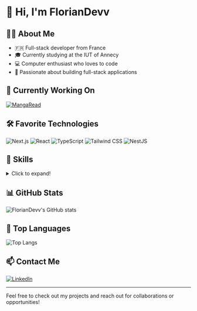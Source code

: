 # 👋 Hi, I'm FlorianDevv

## 👨‍💻 About Me

- 🇫🇷 Full-stack developer from France
- 🎓 Currently studying at the IUT of Annecy
- 💻 Computer enthusiast who loves to code
- 🚀 Passionate about building full-stack applications

## 🔭 Currently Working On

[![MangaRead](https://img.shields.io/static/v1?message=MangaRead&logo=github&label=&color=181717&logoColor=white&labelColor=&style=for-the-badge)](https://github.com/FlorianDevv/MangaRead)

## 🛠 Favorite Technologies

![Next.js](https://img.shields.io/badge/next.js-000000?style=for-the-badge&logo=nextdotjs&logoColor=white)
![React](https://img.shields.io/badge/React-20232A?style=for-the-badge&logo=react&logoColor=61DAFB)
![TypeScript](https://img.shields.io/badge/TypeScript-007ACC?style=for-the-badge&logo=typescript&logoColor=white)
![Tailwind CSS](https://img.shields.io/badge/Tailwind_CSS-38B2AC?style=for-the-badge&logo=tailwind-css&logoColor=white)
![NestJS](https://img.shields.io/badge/nestjs-E0234E?style=for-the-badge&logo=nestjs&logoColor=white)

## 🧰 Skills

<details>
  <summary>Click to expand!</summary>
  
  ![HTML5](https://img.shields.io/badge/HTML5-E34F26?style=for-the-badge&logo=html5&logoColor=white)
  ![CSS3](https://img.shields.io/badge/CSS3-1572B6?style=for-the-badge&logo=css3&logoColor=white)
  ![JavaScript](https://img.shields.io/badge/JavaScript-F7DF1E?style=for-the-badge&logo=javascript&logoColor=black)
  ![TypeScript](https://img.shields.io/badge/TypeScript-007ACC?style=for-the-badge&logo=typescript&logoColor=white)
  ![React](https://img.shields.io/badge/React-20232A?style=for-the-badge&logo=react&logoColor=61DAFB)
  ![Next.js](https://img.shields.io/badge/next.js-000000?style=for-the-badge&logo=nextdotjs&logoColor=white)
  ![NestJS](https://img.shields.io/badge/nestjs-E0234E?style=for-the-badge&logo=nestjs&logoColor=white)
  ![Vue.js](https://img.shields.io/badge/Vue.js-35495E?style=for-the-badge&logo=vuedotjs&logoColor=4FC08D)
  ![C#](https://img.shields.io/badge/C%23-239120?style=for-the-badge&logo=c-sharp&logoColor=white)
  ![.NET](https://img.shields.io/badge/.NET-512BD4?style=for-the-badge&logo=dotnet&logoColor=white)
  ![Java](https://img.shields.io/badge/Java-ED8B00?style=for-the-badge&logo=java&logoColor=white)
  ![Tailwind CSS](https://img.shields.io/badge/Tailwind_CSS-38B2AC?style=for-the-badge&logo=tailwind-css&logoColor=white)
  ![PHP](https://img.shields.io/badge/PHP-777BB4?style=for-the-badge&logo=php&logoColor=white)
  ![Docker](https://img.shields.io/badge/Docker-2CA5E0?style=for-the-badge&logo=docker&logoColor=white)
  ![Python](https://img.shields.io/badge/Python-3776AB?style=for-the-badge&logo=python&logoColor=white)
  ![Symfony](https://img.shields.io/badge/Symfony-000000?style=for-the-badge&logo=Symfony&logoColor=white)
  ![Laravel](https://img.shields.io/badge/Laravel-FF2D20?style=for-the-badge&logo=laravel&logoColor=white)
  ![PostgreSQL](https://img.shields.io/badge/PostgreSQL-316192?style=for-the-badge&logo=postgresql&logoColor=white)
  ![Swift](https://img.shields.io/badge/Swift-FA7343?style=for-the-badge&logo=swift&logoColor=white)
  ![Kotlin](https://img.shields.io/badge/Kotlin-0095D5?&style=for-the-badge&logo=kotlin&logoColor=white)
  ![Flutter](https://img.shields.io/badge/Flutter-02569B?style=for-the-badge&logo=flutter&logoColor=white)
</details>

## 📊 GitHub Stats

![FlorianDevv's GitHub stats](https://github-readme-stats.vercel.app/api?username=FlorianDevv&show_icons=true&theme=radical)

## 🌟 Top Languages

![Top Langs](https://github-readme-stats.vercel.app/api/top-langs/?username=FlorianDevv&layout=compact&theme=radical)

## 📫 Contact Me

[![LinkedIn](https://img.shields.io/badge/LinkedIn-0077B5?style=for-the-badge&logo=linkedin&logoColor=white)](https://www.linkedin.com/in/florian-pichon-dev/)

---

Feel free to check out my projects and reach out for collaborations or opportunities!
